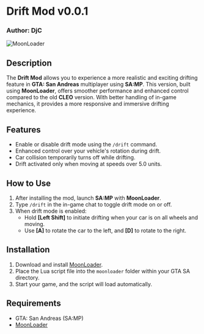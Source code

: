 # Drift Mod v0.0.1

### Author: DjC  
![MoonLoader](https://img.shields.io/badge/MoonLoader-compatible-green.svg)

## Description

The **Drift Mod** allows you to experience a more realistic and exciting drifting feature in **GTA: San Andreas** multiplayer using **SA:MP**. This version, built using **MoonLoader**, offers smoother performance and enhanced control compared to the old **CLEO** version. With better handling of in-game mechanics, it provides a more responsive and immersive drifting experience.

## Features
- Enable or disable drift mode using the `/drift` command.
- Enhanced control over your vehicle's rotation during drift.
- Car collision temporarily turns off while drifting.
- Drift activated only when moving at speeds over 5.0 units.

## How to Use

1. After installing the mod, launch **SA:MP** with **MoonLoader**.
2. Type `/drift` in the in-game chat to toggle drift mode on or off.
3. When drift mode is enabled:
   - Hold **[Left Shift]** to initiate drifting when your car is on all wheels and moving.
   - Use **[A]** to rotate the car to the left, and **[D]** to rotate to the right.

## Installation

1. Download and install [MoonLoader](https://blast.hk/threads/13305/).
2. Place the Lua script file into the `moonloader` folder within your GTA SA directory.
3. Start your game, and the script will load automatically.

## Requirements
- GTA: San Andreas (SA:MP)
- [MoonLoader](https://blast.hk/threads/13305/)
